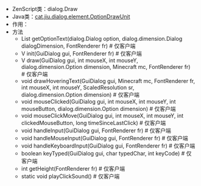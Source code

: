 * ZenScript类：dialog.Draw
* Java类：[cat.jiu.dialog.element.OptionDrawUnit]()
* 作用：
* 方法
    * List<String> getOptionText(dialog.Dialog option, dialog.dimension.Dialog dialogDimension, FontRenderer fr) # 仅客户端
    * V init(GuiDialog gui, FontRenderer fr) # 仅客户端
    * V draw(GuiDialog gui, int mouseX, int mouseY, dialog.dimension.Option dimension, Minecraft mc, FontRenderer fr) # 仅客户端
    * void drawHoveringText(GuiDialog gui, Minecraft mc, FontRenderer fr, int mouseX, int mouseY, ScaledResolution sr, dialog.dimension.Option dimension) # 仅客户端
    * void mouseClicked(GuiDialog gui, int mouseX, int mouseY, int mouseButton, dialog.dimension.Option dimension) # 仅客户端
    * void mouseClickMove(GuiDialog gui, int mouseX, int mouseY, int clickedMouseButton, long timeSinceLastClick) # 仅客户端
    * void handleInput(GuiDialog gui, FontRenderer fr) # 仅客户端
    * void handleMouseInput(GuiDialog gui, FontRenderer fr) # 仅客户端
    * void handleKeyboardInput(GuiDialog gui, FontRenderer fr) # 仅客户端
    * boolean keyTyped(GuiDialog gui, char typedChar, int keyCode) # 仅客户端
    * int getHeight(FontRenderer fr) # 仅客户端
    * static void playClickSound() # 仅客户端
